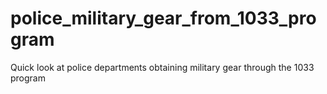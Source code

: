 # police_military_gear_from_1033_program
Quick look at police departments obtaining military gear through the 1033 program
